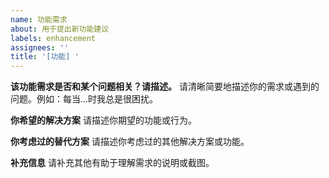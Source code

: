 ```yaml
---
name: 功能需求
about: 用于提出新功能建议
labels: enhancement
assignees: ''
title: '[功能] '
---
```


**该功能需求是否和某个问题相关？请描述。**
请清晰简要地描述你的需求或遇到的问题。例如：每当...时我总是很困扰。

**你希望的解决方案**
请描述你期望的功能或行为。

**你考虑过的替代方案**
请描述你考虑过的其他解决方案或功能。

**补充信息**
请补充其他有助于理解需求的说明或截图。

